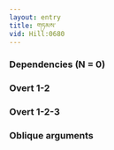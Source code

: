 ```yaml
---
layout: entry
title: གཏམས་
vid: Hill:0680
---
```

### Dependencies (N = 0)


### Overt 1-2


### Overt 1-2-3


### Oblique arguments
